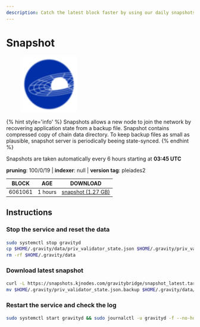 ```yaml
---
description: Catch the latest block faster by using our daily snapshots.
---
```


# Snapshot

<figure><img src="https://raw.githubusercontent.com/kj89/cosmos-images/main/logos/gravitybridge.png" width="150" alt=""><figcaption></figcaption></figure>

{% hint style='info' %}
Snapshots allows a new node to join the network by recovering application state from a backup file. 
Snapshot contains compressed copy of chain data directory. To keep backup files as small as plausible, 
snapshot server is periodically beeing state-synced.
{% endhint %}

Snapshots are taken automatically every 6 hours starting at **03:45 UTC**

**pruning**: 100/0/19 | **indexer**: null | **version tag**: pleiades2

| BLOCK             | AGE             | DOWNLOAD                                                                                            |
| ----------------- | --------------- | --------------------------------------------------------------------------------------------------- |
| 6061061 | 1 hours | [snapshot (1.27 GB)](https://snapshots.kjnodes.com/gravitybridge/snapshot\_latest.tar.lz4) |

## Instructions

### Stop the service and reset the data

```bash
sudo systemctl stop gravityd
cp $HOME/.gravity/data/priv_validator_state.json $HOME/.gravity/priv_validator_state.json.backup
rm -rf $HOME/.gravity/data
```

### Download latest snapshot

```bash
curl -L https://snapshots.kjnodes.com/gravitybridge/snapshot_latest.tar.lz4 | tar -Ilz4 -xf - -C $HOME/.gravity
mv $HOME/.gravity/priv_validator_state.json.backup $HOME/.gravity/data/priv_validator_state.json
```

### Restart the service and check the log

```bash
sudo systemctl start gravityd && sudo journalctl -u gravityd -f --no-hostname -o cat
```
